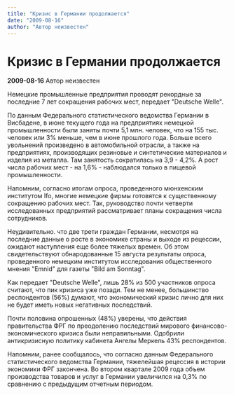 ```yaml
---
title: "Кризис в Германии продолжается"
date: "2009-08-16"
author: "Автор неизвестен"
---
```


# Кризис в Германии продолжается

**2009-08-16** Автор неизвестен

Немецкие промышленные предприятия проводят рекордные за последние 7 лет сокращения рабочих мест, передает "Deutsche Welle".

По данным Федерального статистического ведомства Германии в Висбадене, в июне текущего года на предприятиях немецкой промышленности были заняты почти 5,1 млн. человек, что на 155 тыс. человек или 3% меньше, чем в июне прошлого года. Больше всего увольнений произведено в автомобильной отрасли, а также на предприятиях, производящих резиновые и синтетические материалов и изделия из металла. Там занятость сократилась на 3,9 - 4,2%. А рост числа рабочих мест - на 1,6% - наблюдался только в пищевой промышленности.

Напомним, согласно итогам опроса, проведенного мюнхенским институтом Ifo, многие немецкие фирмы готовятся к существенному сокращению рабочих мест. Так, руководство почти четверти исследованных предприятий рассматривает планы сокращения числа сотрудников.

Неудивительно. что две трети граждан Германии, несмотря на последние данные о росте в экономике страны и выходе из рецессии, ожидают наступления еще более тяжелых времен. Об этом свидетельствуют обнародованные 15 августа результаты опроса, проведенного немецким институтом исследования общественного мнения "Emnid" для газеты "Bild am Sonntag".

Как передает "Deutsche Welle", лишь 28% из 500 участников опроса считают, что пик кризиса уже позади. Тем не менее, большинство респондентов (56%) думают, что экономический кризис лично для них не будет иметь новых негативных последствий.

Почти половина опрошенных (48%) уверены, что действия правительства ФРГ по преодолению последствий мирового финансово-экономического кризиса были неправильными. Одобрили антикризисную политику кабинета Ангелы Меркель 43% респондентов.

Напомним, ранее сообщалось, что согласно данным Федерального статистического ведомства Германии, тяжелейшая рецессия в истории экономики ФРГ закончена. Во втором квартале 2009 года объем производства товаров и услуг в Германии увеличился на 0,3% по сравнению с предыдущим отчетным периодом.